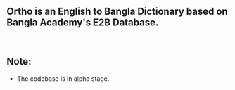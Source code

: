 ## Ortho is an English to Bangla Dictionary based on Bangla Academy's E2B Database.

<br>

## Note:

- The codebase is in alpha stage.


